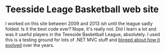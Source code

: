 Teesside Leage Basketball web site
==================================

I worked on this site between 2009 and 2013 ish until the league sadly folded. Is it the best code ever? Nope, it's really not. Did I learn a lot and was it useful players in the Teesside Basketball League, absolutely. I used this is a testing ground for lots of .NET MVC stuff and [bloged about how it evolved](http://www.philjhale.com/2011/10/teesside-basketball-league.html) over the years. 